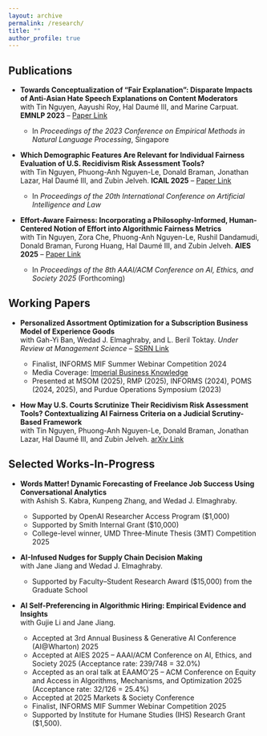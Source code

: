 ```yaml
---
layout: archive
permalink: /research/
title: ""
author_profile: true
---
```


## Publications
- **Towards Conceptualization of “Fair Explanation”: Disparate Impacts of Anti-Asian Hate Speech Explanations on Content Moderators**  
  with Tin Nguyen, Aayushi Roy, Hal Daumé III, and Marine Carpuat. **EMNLP 2023** – [Paper Link](https://aclanthology.org/2023.emnlp-main.602.pdf)  
  - In *Proceedings of the 2023 Conference on Empirical Methods in Natural Language Processing*, Singapore

- **Which Demographic Features Are Relevant for Individual Fairness Evaluation of U.S. Recidivism Risk Assessment Tools?**  
  with Tin Nguyen, Phuong-Anh Nguyen-Le, Donald Braman, Jonathan Lazar, Hal Daumé III, and Zubin Jelveh. **ICAIL 2025** – [Paper Link](https://www.arxiv.org/pdf/2505.09868)  
  - In *Proceedings of the 20th International Conference on Artificial Intelligence and Law*

- **Effort-Aware Fairness: Incorporating a Philosophy-Informed, Human-Centered Notion of Effort into Algorithmic Fairness Metrics**  
  with Tin Nguyen, Zora Che, Phuong-Anh Nguyen-Le, Rushil Dandamudi, Donald Braman, Furong Huang, Hal Daumé III, and Zubin Jelveh. **AIES 2025** – [Paper Link](https://arxiv.org/pdf/2505.19317) 
  - In *Proceedings of the 8th AAAI/ACM Conference on AI, Ethics, and Society 2025* (Forthcoming)


## Working Papers
- **Personalized Assortment Optimization for a Subscription Business Model of Experience Goods**  
  with Gah-Yi Ban, Wedad J. Elmaghraby, and L. Beril Toktay. *Under Review at Management Science* – [SSRN Link](https://ssrn.com/abstract=5159539) 
  - Finalist, INFORMS MIF Summer Webinar Competition 2024  
  - Media Coverage: [Imperial Business Knowledge](https://www.imperial.ac.uk/business-school/ib-knowledge/entrepreneurship-innovation/ai-powered-rental-fashion-smarter-recommendations/)  
  - Presented at MSOM (2025), RMP (2025), INFORMS (2024), POMS (2024, 2025), and Purdue Operations Symposium (2023)

- **How May U.S. Courts Scrutinize Their Recidivism Risk Assessment Tools? Contextualizing AI Fairness Criteria on a Judicial Scrutiny-Based Framework**  
  with Tin Nguyen, Phuong-Anh Nguyen-Le, Donald Braman, Jonathan Lazar, Hal Daumé III, and Zubin Jelveh. [arXiv Link](https://arxiv.org/abs/2505.02749)

## Selected Works-In-Progress
- **Words Matter! Dynamic Forecasting of Freelance Job Success Using Conversational Analytics**  
  with Ashish S. Kabra, Kunpeng Zhang, and Wedad J. Elmaghraby.
  - Supported by OpenAI Researcher Access Program ($1,000)  
  - Supported by Smith Internal Grant ($10,000)  
  - College-level winner, UMD Three-Minute Thesis (3MT) Competition 2025

- **AI-Infused Nudges for Supply Chain Decision Making**  
  with Jane Jiang and Wedad J. Elmaghraby.
  - Supported by Faculty–Student Research Award ($15,000) from the Graduate School

- **AI Self-Preferencing in Algorithmic Hiring: Empirical Evidence and Insights**  
  with Gujie Li and Jane Jiang.
  - Accepted at 3rd Annual Business & Generative AI Conference (AI@Wharton) 2025
  - Accepted at AIES 2025 – AAAI/ACM Conference on AI, Ethics, and Society 2025 (Acceptance rate: 239/748 = 32.0%)
  - Accepted as an oral talk at EAAMO'25 – ACM Conference on Equity and Access in Algorithms, Mechanisms, and Optimization 2025 (Acceptance rate: 32/126 = 25.4%)
  - Accepted at 2025 Markets & Society Conference  
  - Finalist, INFORMS MIF Summer Webinar Competition 2025
  - Supported by Institute for Humane Studies (IHS) Research Grant ($1,500). 

 <!-- * Presented at Smith DOIT Doctoral Consortium 2025, POMS (2025). -->


<!-- **Hide and Seek at the German Federal Constitutional Court: Identifying the Justice Referee with Author Topic Model** Joint work with Tin Nguyen, Andrew Mao, Jordan Boyd-Graber, and Christoph Engel. -->
<!-- 
**Bipartite Networked Multi-agent Reinforcement Learning for Decentralized Matching Markets** Joint work with Yan Xu.
 * Accepted by Yale 2024 Conference on AI/ML/BA.
 * Presented at POMS Conference 2024, Minneapolis, MN. -->



